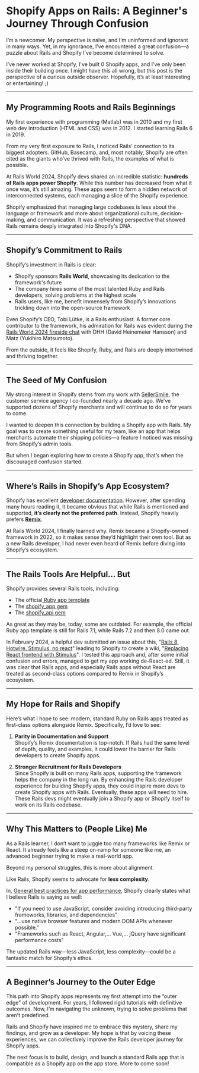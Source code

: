 # Shopify Apps on Rails: A Beginner's Journey Through Confusion

I’m a newcomer. My perspective is naïve, and I’m uninformed and ignorant in many ways. Yet, in my ignorance, I’ve encountered a great confusion—a puzzle about Rails and Shopify I’ve become determined to solve. 

I’ve never worked at Shopify, I've built 0 Shopify apps, and I’ve only been inside their building once. I might have this all wrong, but this post is the perspective of a curious outside observer. Hopefully, it’s at least interesting or entertaining! ;)

---

## My Programming Roots and Rails Beginnings

My first experience with programming (Matlab) was in 2010 and my first web dev introduction (HTML and CSS) was in 2012. I started learning Rails 6 in 2019.

From my very first exposure to Rails, I noticed Rails’ connection to its biggest adopters. GitHub, Basecamp, and, most notably, Shopify are often cited as the giants who’ve thrived with Rails, the examples of what is possible.

At Rails World 2024, Shopify devs shared an incredible statistic: **hundreds of Rails apps power Shopify**. While this number has decreased from what it once was, it’s still amazing. These apps seem to form a hidden network of interconnected systems, each managing a slice of the Shopify experience. 

Shopify emphasized that managing large codebases is less about the language or framework and more about organizational culture, decision-making, and communication. It was a refreshing perspective that showed Rails remains deeply integrated into Shopify's DNA.

---

## Shopify’s Commitment to Rails

Shopify’s investment in Rails is clear:

- Shopify sponsors **Rails World**, showcasing its dedication to the framework's future
- The company hires some of the most talented Ruby and Rails developers, solving problems at the highest scale  
- Rails users, like me, benefit immensely from Shopify’s innovations trickling down into the open-source framework

Even Shopify’s CEO, Tobi Lütke, is a Rails enthusiast. A former core contributor to the framework, his admiration for Rails was evident during the [Rails World 2024 fireside chat](https://www.youtube.com/watch?v=zPBbHu-BKpQ) with DHH (David Heinemeier Hansson) and Matz (Yukihiro Matsumoto).

From the outside, it feels like Shopify, Ruby, and Rails are deeply intertwined and thriving together.

---

## The Seed of My Confusion

My strong interest in Shopify stems from my work with [SellerSmile](https://sellersmile.com), the customer service agency I co-founded nearly a decade ago. We’ve supported dozens of Shopify merchants and will continue to do so for years to come.

I wanted to deepen this connection by building a Shopify app with Rails. My goal was to create something useful for my team, like an app that helps merchants automate their shipping policies—a feature I noticed was missing from Shopify’s admin tools.

But when I began exploring how to create a Shopify app, that’s when the discouraged confusion started.

---

## Where’s Rails in Shopify’s App Ecosystem?

Shopify has excellent [developer documentation](https://shopify.dev/docs). However, after spending many hours reading it, it became obvious that while Rails is mentioned and supported, **it’s clearly not the preferred path**. Instead, Shopify heavily prefers **[Remix](https://remix.run/)**.

At Rails World 2024, I finally learned why. Remix became a Shopify-owned framework in 2022, so it makes sense they’d highlight their own tool. But as a new Rails developer, I had never even heard of Remix before diving into Shopify’s ecosystem.

---

## The Rails Tools Are Helpful… But

Shopify provides several Rails tools, including:

- The official[ Ruby app template](https://github.com/Shopify/shopify-app-template-ruby)
- The [shopify_app gem](https://github.com/Shopify/shopify_app)
- The [shopify_api gem](https://github.com/Shopify/shopify-api-ruby)

As great as they may be, today, some are outdated. For example, the official Ruby app template is still for Rails 7.1, while Rails 7.2 and then 8.0 came out. 

In February 2024, a helpful dev submitted an issue about this, "[Rails 8, Hotwire, Stimulus, no react](https://github.com/Shopify/shopify-app-template-ruby/issues/122)" leading to Shopify to create a wiki, "[Replacing React frontend with Stimulus](https://github.com/Shopify/shopify-app-template-ruby/wiki/Replacing-React-frontend-with-Stimulus)". I tested this approach and, after some initial confusion and errors, managed to get my app working de-React-ed. Still, it was clear that Rails apps, and especially Rails apps without React are treated as second-class options compared to Remix in Shopify’s ecosystem.

---

## My Hope for Rails and Shopify

Here’s what I hope to see: modern, standard Ruby on Rails apps treated as first-class options alongside Remix. Specifically, I’d love to see:

1. **Parity in Documentation and Support**  
   Shopify’s Remix documentation is top-notch. If Rails had the same level of depth, quality, and examples, it could lower the barrier for Rails developers to create Shopify apps.

2. **Stronger Recruitment for Rails Developers**  
   Since Shopify is built on many Rails apps, supporting the framework helps the company in the long run. By enhancing the Rails developer experience for building Shopify apps, they could inspire more devs to create Shopify apps with Rails. Eventually, these apps will need to hire. These Rails devs might eventually join a Shopify app or Shopify itself to work on its Rails codebase.

---

## Why This Matters to (People Like) Me

As a Rails learner, I don’t want to juggle too many frameworks like Remix or React. It already feels like a steep on-ramp for someone like me, an advanced beginner trying to make a real-world app.

Beyond my personal struggles, this is more about alignment. 

Like Rails, Shopify seems to advocate for **less complexity**.

In, [General best practices for app performance](https://shopify.dev/docs/apps/build/performance/general-best-practices#reduce-your-dependency-on-external-frameworks-and-libraries), Shopify clearly states what I believe Rails is saying as well:   
- "If you need to use JavaScript, consider avoiding introducing third-party frameworks, libraries, and dependencies"
- "...use native browser features and modern DOM APIs whenever possible."
- "Frameworks such as React, Angular,... Vue,... jQuery have significant performance costs" 

The updated Rails way—less JavaScript, less complexity—could be a fantastic match for Shopify’s ethos.

---

## A Beginner’s Journey to the Outer Edge

This path into Shopify apps represents my first attempt into the “outer edge” of development. For years, I followed rigid tutorials with definitive outcomes. Now, I’m navigating the unknown, trying to solve problems that aren’t predefined. 

Rails and Shopify have inspired me to embrace this mystery, share my findings, and grow as a developer. My hope is that by voicing these experiences, we can collectively improve the Rails developer journey for Shopify apps.

The next focus is to build, design, and launch a standard Rails app that is compatible as a Shopify app on the app store. More to come soon!
